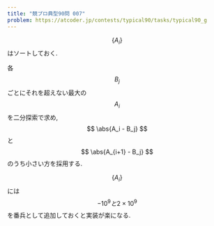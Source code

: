 ```yaml
---
title: "競プロ典型90問 007"
problem: https://atcoder.jp/contests/typical90/tasks/typical90_g
---
```

$$ \{ A_i \} $$ はソートしておく.

各 $$ B_j $$ ごとにそれを超えない最大の $$ A_i $$ を二分探索で求め, $$ \abs{A_i - B_j} $$ と $$ \abs{A_{i+1} - B_j} $$ のうち小さい方を採用する.

$$ \{ A_i \} $$ には $$ -10^9 と 2 \times 10^9 $$ を番兵として追加しておくと実装が楽になる.
